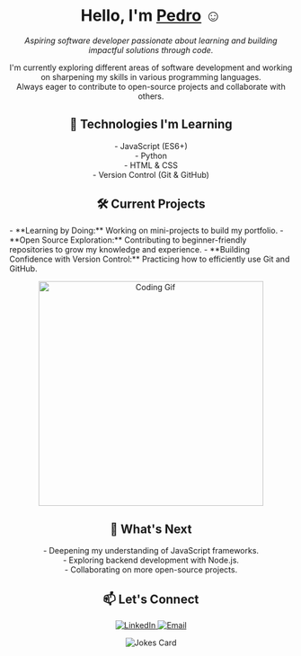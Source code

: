 <!-- Introduction -->
<h1 align="center">Hello, I'm <a href="https://github.com/pedroalves-dv">Pedro</a> ☺</h1>

<p align="center">
  <em>Aspiring software developer passionate about learning and building impactful solutions through code.</em>
</p>

<!-- Short Overview of What You're Doing -->
<p align="center">
  I'm currently exploring different areas of software development and working on sharpening my skills in various programming languages.
  <br>
  Always eager to contribute to open-source projects and collaborate with others.
</p>

<!-- Skills/Technologies Section -->
<h2 align="center">🔧 Technologies I'm Learning</h2>
<p align="center">
  - JavaScript (ES6+)<br>
  - Python<br>
  - HTML & CSS<br>
  - Version Control (Git & GitHub)
</p>

<!-- Projects or Goals Section -->
<h2 align="center">🛠️ Current Projects</h2>
- **Learning by Doing:** Working on mini-projects to build my portfolio.
- **Open Source Exploration:** Contributing to beginner-friendly repositories to grow my knowledge and experience.
- **Building Confidence with Version Control:** Practicing how to efficiently use Git and GitHub.

<!-- Optional Image or Illustration -->
<p align="center">
  <img src="https://media.giphy.com/media/LmNwrBhejkK9EFP504/giphy.gif" width="400" alt="Coding Gif">
</p>

<!-- What I'm Looking Forward to -->
<h2 align="center">🌱 What's Next</h2>
<p align="center">
  - Deepening my understanding of JavaScript frameworks.<br>
  - Exploring backend development with Node.js.<br>
  - Collaborating on more open-source projects.
</p>

<!-- Connect with Me Section -->
<h2 align="center">📫 Let's Connect</h2>
<p align="center">
  <a href="https://linkedin.com/in/YOUR-LINKEDIN-USERNAME">
    <img src="https://img.shields.io/badge/LinkedIn-blue?style=flat&logo=linkedin&logoColor=white" alt="LinkedIn">
  </a>
  <a href="mailto:your-email@example.com">
    <img src="https://img.shields.io/badge/Email-blue?style=flat&logo=gmail&logoColor=white" alt="Email">
  </a>
</p>

<!-- Footer with Fun Quote or Message -->
<p align="center">
  <img src="https://readme-jokes.vercel.app/api?hideBorder&theme=tokyonight" alt="Jokes Card">
</p>
